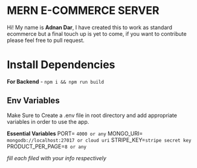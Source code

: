 ﻿
# MERN E-COMMERCE SERVER

Hi! My name is **Adnan Dar**, I have created this to work as standard ecommerce but a final touch up is yet to come, if you want to contribute please feel free to pull request.



# Install Dependencies

**For Backend** - `npm i && npm run build`


## Env Variables

Make Sure to Create a  .env file in root directory and add appropriate variables in order to use the app.

**Essential Variables**
PORT= `4000 or any`
MONGO_URI= `mongodb://localhost:27017 or cloud uri`
STRIPE_KEY=`stripe secret key`
PRODUCT_PER_PAGE=`8 or any`

_fill each filed with your info respectively_
